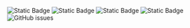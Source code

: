 ![Static Badge](https://img.shields.io/badge/blacklists-61-000000) ![Static Badge](https://img.shields.io/badge/blacklisted-2993732-cc0000) ![Static Badge](https://img.shields.io/badge/whitelisted-2253-00CC00) ![Static Badge](https://img.shields.io/badge/streaming_blacklist-28107-000000) ![GitHub issues](https://img.shields.io/github/issues/fabriziosalmi/blacklists)

